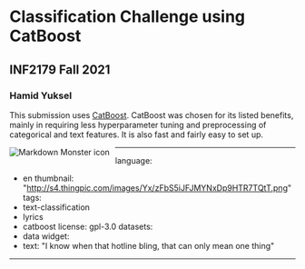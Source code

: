 # Classification Challenge using CatBoost

## INF2179 Fall 2021
### Hamid Yuksel

This submission uses [CatBoost](https://catboost.ai/).
CatBoost was chosen for its listed benefits, mainly in requiring less hyperparameter tuning and preprocessing of categorical and text features. It is also fast and fairly easy to set up.

<img src="http://s4.thingpic.com/images/Yx/zFbS5iJFJMYNxDp9HTR7TQtT.png"
     alt="Markdown Monster icon"
     style="float: left; margin-right: 10px;" />

---
language: 
  - en
thumbnail: "http://s4.thingpic.com/images/Yx/zFbS5iJFJMYNxDp9HTR7TQtT.png"
tags:
- text-classification
- lyrics
- catboost
license: gpl-3.0
datasets:
- data
widget:
- text: "I know when that hotline bling, that can only mean one thing"

---
